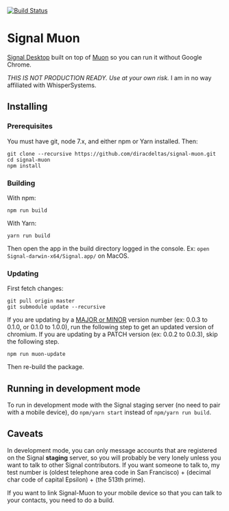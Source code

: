 [![Build
Status](https://travis-ci.org/diracdeltas/signal-muon.svg?branch=master)](https://travis-ci.org/diracdeltas/signal-muon)

# Signal Muon

[Signal Desktop](https://github.com/WhisperSystems/Signal-Desktop) built on top
of [Muon](https://github.com/Brave/muon) so you can run it without Google
Chrome.

*THIS IS NOT PRODUCTION READY. Use at your own risk.* I am in no way affiliated
with WhisperSystems.

## Installing

### Prerequisites

You must have git, node 7.x, and either npm or Yarn installed. Then:

```
git clone --recursive https://github.com/diracdeltas/signal-muon.git
cd signal-muon
npm install
```

### Building

With npm:

```
npm run build
```

With Yarn:

```
yarn run build
```

Then open the app in the build directory logged in the console. Ex: `open
Signal-darwin-x64/Signal.app/` on MacOS.

### Updating

First fetch changes:

```
git pull origin master
git submodule update --recursive
```

If you are updating by a [MAJOR or MINOR](http://semver.org/) version number (ex:
0.0.3 to 0.1.0, or 0.1.0 to 1.0.0), run the following step to get an updated version of chromium. If you are
updating by a PATCH version (ex: 0.0.2 to 0.0.3), skip the following step.

```
npm run muon-update
```

Then re-build the package.

## Running in development mode

To run in development mode with the Signal staging server (no need to pair
with a mobile device), do `npm/yarn start` instead of `npm/yarn run build`.

## Caveats

In development mode, you can only message accounts that are registered on the Signal **staging**
server, so you will probably be very lonely unless you want to talk to other
Signal contributors. If you want someone to talk to, my test number is (oldest
telephone area code in San Francisco) + (decimal char code of capital Epsilon) + (the 513th prime).

If you want to link Signal-Muon to your mobile device so that you can talk
to your contacts, you need to do a build.
